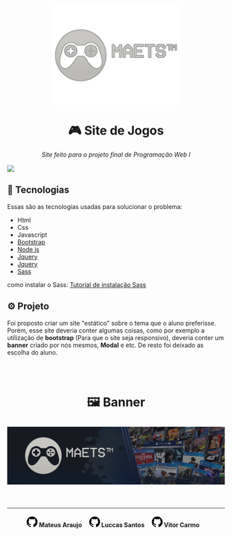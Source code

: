 <p align="center">    
<img align="center" src="readme/logo.png" width="300px"/>
</p>
    
<h1 align="center">    
     🎮 Site de Jogos  
</h1>



<p align="center"><i>Site feito para o projeto final de Programação Web I</i></p>

<img align="center" src="readme/tela.gif"/>

<h2> 🚀 Tecnologias </h2>
Essas são as tecnologias usadas para solucionar o problema:

<ul>
    <li>Html</li>
    <li>Css</li>
    <li>Javascript</li>
    <li><a href="https://getbootstrap.com">Bootstrap</a></li>
    <li><a href="https://nodejs.org/en/">Node js</a></li>
    <li><a href="https://jquery.com">Jquery</a></li>
    <li><a href="https://cdnjs.cloudflare.com/ajax/libs/popper.js/1.11.0/umd/popper.min.js">Jquery</a></li>
    <li><a href="https://sass-lang.com/">Sass</a></li>
</ul>

como instalar o Sass: <a href="Tutorial%20instalação%20SAS.txt">Tutorial de instalação Sass</a>

<h2> ⚙️ Projeto </h2>
<p>
Foi proposto criar um site "estático" sobre o tema que o aluno preferisse. Porém, esse site deveria conter algumas coisas, como por exemplo a utilização de <b>bootstrap</b> (Para que o site seja responsivo), deveria conter um <b>banner</b> criado por nós mesmos, <b>Modal</b> e etc. De resto foi deixado as escolha do aluno.
</p>
<br><br>

<h1 align="center" > 🖼 Banner </h1>
<h2 align="center">
<img src="imgs/banner.jpg"/>
</h3>




<br>



<hr>


<h4 align="center">
<a href="https://github.com/mateusmxd"><img src="imgs/github.png" "/></a> </img>
Mateus Araujo &nbsp;&nbsp;&nbsp;
<a href="https://github.com/FocaDesfocada"><img src="imgs/github.png" "/></a> </img>
Luccas Santos &nbsp;&nbsp;&nbsp;
<a href="https://github.com/Vitor-Carmo"><img src="imgs/github.png" "/></a> </img>
Vitor Carmo &nbsp;&nbsp;&nbsp;
</h4>
